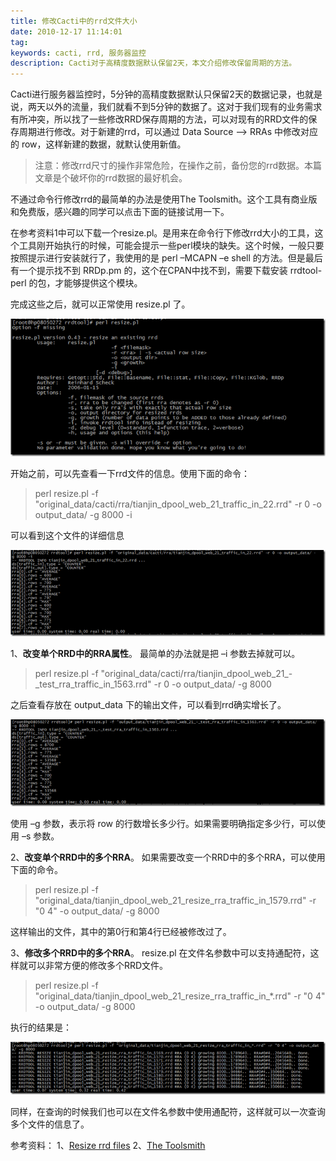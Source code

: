 ```yaml
---
title: 修改Cacti中的rrd文件大小
date: 2010-12-17 11:14:01
tag: 
keywords: cacti, rrd, 服务器监控
description: Cacti对于高精度数据默认保留2天，本文介绍修改保留周期的方法。
---
```


Cacti进行服务器监控时，5分钟的高精度数据默认只保留2天的数据记录，也就是说，两天以外的流量，我们就看不到5分钟的数据了。这对于我们现有的业务需求有所冲突，所以找了一些修改RRD保存周期的方法，可以对现有的RRD文件的保存周期进行修改。对于新建的rrd，可以通过 Data Source –> RRAs 中修改对应的 row，这样新建的数据，就默认使用新值。
> 注意：修改rrd尺寸的操作非常危险，在操作之前，备份您的rrd数据。本篇文章是个破坏你的rrd数据的最好机会。

不通过命令行修改rrd的最简单的办法是使用The Toolsmith。这个工具有商业版和免费版，感兴趣的同学可以点击下面的链接试用一下。

在参考资料1中可以下载一个resize.pl。是用来在命令行下修改rrd大小的工具，这个工具刚开始执行的时候，可能会提示一些perl模块的缺失。这个时候，一般只要按照提示进行安装就行了，我使用的是 perl –MCAPN –e shell 的方法。但是最后有一个提示找不到 RRDp.pm 的，这个在CPAN中找不到，需要下载安装 rrdtool-perl 的包，才能够提供这个模块。

完成这些之后，就可以正常使用 resize.pl 了。

![](20101217-modify-cacti-rrd/201012171113395024.png)

开始之前，可以先查看一下rrd文件的信息。使用下面的命令：

> perl resize.pl -f "original_data/cacti/rra/tianjin_dpool_web_21_traffic_in_22.rrd" -r 0 -o output_data/ -g 8000 -i

可以看到这个文件的详细信息

![](20101217-modify-cacti-rrd/20101217111342234.png)

1、**改变单个RRD中的RRA属性**。
最简单的办法就是把 –i 参数去掉就可以。

> perl resize.pl -f "original_data/cacti/rra/tianjin_dpool_web_21_-_test_rra_traffic_in_1563.rrd" -r 0 -o output_data/ -g 8000

之后查看存放在 output_data 下的输出文件，可以看到rrd确实增长了。

![](20101217-modify-cacti-rrd/201012171113472148.png)

使用 –g 参数，表示将 row 的行数增长多少行。如果需要明确指定多少行，可以使用 –s 参数。

2、**改变单个RRD中的多个RRA**。
如果需要改变一个RRD中的多个RRA，可以使用下面的命令。

> perl resize.pl -f "original_data/tianjin_dpool_web_21_resize_rra_traffic_in_1579.rrd" -r "0 4" -o output_data/ -g 8000

这样输出的文件，其中的第0行和第4行已经被修改过了。

3、**修改多个RRD中的多个RRA**。
resize.pl 在文件名参数中可以支持通配符，这样就可以非常方便的修改多个RRD文件。
> perl resize.pl -f "original_data/tianjin_dpool_web_21_resize_rra_traffic_in_*.rrd" -r "0 4" -o output_data/ -g 8000

执行的结果是：

![](20101217-modify-cacti-rrd/201012171113552227.png)

同样，在查询的时候我们也可以在文件名参数中使用通配符，这样就可以一次查询多个文件的信息了。

参考资料：
1、[Resize rrd files](http://docs.cacti.net/manual:088:8_rrdtool.04_resize#resize_rrd_files)
2、[The Toolsmith](http://www.thetoolsmith.com/)
